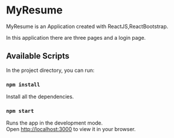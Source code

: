 # MyResume

MyResume is an Application created with ReactJS,ReactBootstrap.

In this application there are three pages and a login page.

## Available Scripts

In the project directory, you can run:

### `npm install`

Install all the dependencies.

### `npm start`

Runs the app in the development mode.\
Open [http://localhost:3000](http://localhost:3000) to view it in your browser.
